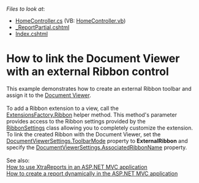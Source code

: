 <!-- default file list -->
*Files to look at*:

* [HomeController.cs](./CS/DXDocumentViewerExternalRibbon/Controllers/HomeController.cs) (VB: [HomeController.vb](./VB/DXDocumentViewerExternalRibbon/Controllers/HomeController.vb))
* [_ReportPartial.cshtml](./CS/DXDocumentViewerExternalRibbon/Views/Home/_ReportPartial.cshtml)
* [Index.cshtml](./CS/DXDocumentViewerExternalRibbon/Views/Home/Index.cshtml)
<!-- default file list end -->
# How to link the Document Viewer with an external Ribbon control


This example demonstrates how to create an external Ribbon toolbar and assign it to the <a href="https://documentation.devexpress.com/#AspNet/CustomDocument10009">Document Viewer</a>.<br><br>To add a Ribbon extension to a view, call the <a href="https://documentation.devexpress.com/#AspNet/DevExpressWebMvcUIExtensionsFactory_Ribbontopic(pB7XtA)">ExtensionsFactory.Ribbon</a> helper method. This method's parameter provides access to the Ribbon settings provided by the <a href="https://documentation.devexpress.com/#AspNet/clsDevExpressWebMvcRibbonSettingstopic">RibbonSettings</a> class allowing you to completely customize the extension. To link the created Ribbon with the Document Viewer, set the <a href="https://documentation.devexpress.com/#AspNet/DevExpressWebMvcDocumentViewerSettings_ToolbarModetopic">DocumentViewerSettings.ToolbarMode</a> property to <strong>ExternalRibbon</strong> and specify the <a href="https://documentation.devexpress.com/#AspNet/DevExpressWebMvcDocumentViewerSettings_AssociatedRibbonNametopic">DocumentViewerSettings.AssociatedRibbonName</a> property.<br><br>See also:<br><a href="https://www.devexpress.com/Support/Center/p/E3248">How to use XtraReports in an ASP.NET MVC application</a> <br><a href="https://www.devexpress.com/Support/Center/p/E4714">How to create a report dynamically in the ASP.NET MVC application</a>

<br/>


